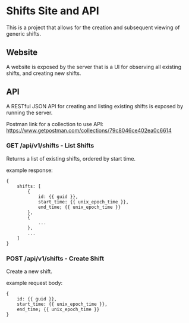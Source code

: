 # Shifts Site and API

This is a project that allows for the creation and subsequent viewing of generic shifts.

## Website

A website is exposed by the server that is a UI for observing all existing shifts, and creating new shifts.

## API

A RESTful JSON API for creating and listing existing shifts is exposed by running the server.

Postman link for a collection to use API: https://www.getpostman.com/collections/79c8046ce402ea0c6614

### GET /api/v1/shifts - List Shifts

Returns a list of existing shifts, ordered by start time.

example response:
```
{
    shifts: [
        {
            id: {{ guid }},
            start_time: {{ unix_epoch_time }},
            end_time; {{ unix_epoch_time }}
        },
        {
            ...
        },
        ...
    ]
}
```
### POST /api/v1/shifts - Create Shift

Create a new shift.

example request body:
```
{
    id: {{ guid }},
    start_time: {{ unix_epoch_time }},
    end_time; {{ unix_epoch_time }}
}
```
